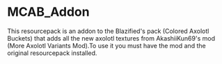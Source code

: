 # MCAB_Addon
This resourcepack is an addon to the Blazified's pack (Colored Axolotl Buckets) that adds all the new axolotl textures from AkashiiKun69's mod (More Axolotl Variants Mod).To use it you must have the mod and the original resourcepack installed.
